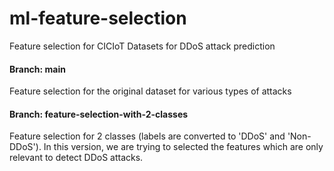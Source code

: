 # ml-feature-selection
Feature selection for CICIoT Datasets for DDoS attack prediction

#### Branch: main
Feature selection for the original dataset for various types of attacks

#### Branch: feature-selection-with-2-classes
Feature selection for 2 classes (labels are converted to 'DDoS' and 'Non-DDoS'). In this version, we are trying to selected the features which are only relevant to detect DDoS attacks.
